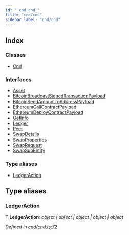 ```yaml
---
id: "_cnd_cnd_"
title: "cnd/cnd"
sidebar_label: "cnd/cnd"
---
```


## Index

### Classes

* [Cnd](../classes/_cnd_cnd_.cnd.md)

### Interfaces

* [Asset](../interfaces/_cnd_cnd_.asset.md)
* [BitcoinBroadcastSignedTransactionPayload](../interfaces/_cnd_cnd_.bitcoinbroadcastsignedtransactionpayload.md)
* [BitcoinSendAmountToAddressPayload](../interfaces/_cnd_cnd_.bitcoinsendamounttoaddresspayload.md)
* [EthereumCallContractPayload](../interfaces/_cnd_cnd_.ethereumcallcontractpayload.md)
* [EthereumDeployContractPayload](../interfaces/_cnd_cnd_.ethereumdeploycontractpayload.md)
* [GetInfo](../interfaces/_cnd_cnd_.getinfo.md)
* [Ledger](../interfaces/_cnd_cnd_.ledger.md)
* [Peer](../interfaces/_cnd_cnd_.peer.md)
* [SwapDetails](../interfaces/_cnd_cnd_.swapdetails.md)
* [SwapProperties](../interfaces/_cnd_cnd_.swapproperties.md)
* [SwapRequest](../interfaces/_cnd_cnd_.swaprequest.md)
* [SwapSubEntity](../interfaces/_cnd_cnd_.swapsubentity.md)

### Type aliases

* [LedgerAction](_cnd_cnd_.md#ledgeraction)

## Type aliases

###  LedgerAction

Ƭ **LedgerAction**: *object | object | object | object | object*

*Defined in [cnd/cnd.ts:72](https://github.com/comit-network/comit-js-sdk/blob/95ab111/src/cnd/cnd.ts#L72)*

